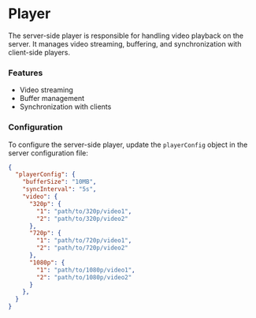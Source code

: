 # Player 

The server-side player is responsible for handling video playback on the server. It manages video streaming, buffering, and synchronization with client-side players.

### Features

- Video streaming
- Buffer management
- Synchronization with clients

### Configuration

To configure the server-side player, update the `playerConfig` object in the server configuration file:

```json
{
  "playerConfig": {
    "bufferSize": "10MB",
    "syncInterval": "5s",
    "video": {
      "320p": {
        "1": "path/to/320p/video1",
        "2": "path/to/320p/video2"
      },
      "720p": {
        "1": "path/to/720p/video1",
        "2": "path/to/720p/video2"
      },
      "1080p": {
        "1": "path/to/1080p/video1",
        "2": "path/to/1080p/video2"
      }
    },
  }
}
```
